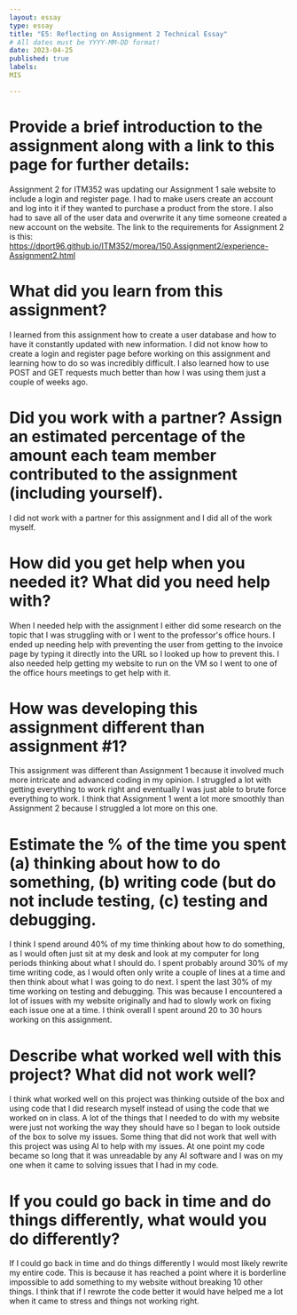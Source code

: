 ```yaml
---
layout: essay
type: essay
title: "E5: Reflecting on Assignment 2 Technical Essay"
# All dates must be YYYY-MM-DD format!
date: 2023-04-25
published: true
labels: 
MIS 

---
```


# Provide a brief introduction to the assignment along with a link to this page for further details:

Assignment 2 for ITM352 was updating our Assignment 1 sale website to include a login and register page.  I had to make users create an account and log into it if they wanted to purchase a product from the store.  I also had to save all of the user data and overwrite it any time someone created a new account on the website.  The link to the requirements for Assignment 2 is this: https://dport96.github.io/ITM352/morea/150.Assignment2/experience-Assignment2.html

# What did you learn from this assignment?

I learned from this assignment how to create a user database and how to have it constantly updated with new information.  I did not know how to create a login and register page before working on this assignment and learning how to do so was incredibly difficult.  I also learned how to use POST and GET requests much better than how I was using them just a couple of weeks ago.

# Did you work with a partner? Assign an estimated percentage of the amount each team member contributed to the assignment (including yourself).

I did not work with a partner for this assignment and I did all of the work myself.

# How did you get help when you needed it? What did you need help with?

When I needed help with the assignment I either did some research on the topic that I was struggling with or I went to the professor's office hours.  I ended up needing help with preventing the user from getting to the invoice page by typing it directly into the URL so I looked up how to prevent this.  I also needed help getting my website to run on the VM so I went to one of the office hours meetings to get help with it.

# How was developing this assignment different than assignment #1?

This assignment was different than Assignment 1 because it involved much more intricate and advanced coding in my opinion.  I struggled a lot with getting everything to work right and eventually I was just able to brute force everything to work.  I think that Assignment 1 went a lot more smoothly than Assignment 2 because I struggled a lot more on this one.

# Estimate the % of the time you spent (a) thinking about how to do something, (b) writing code (but do not include testing, (c) testing and debugging.

I think I spend around 40% of my time thinking about how to do something, as I would often just sit at my desk and look at my computer for long periods thinking about what I should do.  I spent probably around 30% of my time writing code, as I would often only write a couple of lines at a time and then think about what I was going to do next.  I spent the last 30% of my time working on testing and debugging.  This was because I encountered a lot of issues with my website originally and had to slowly work on fixing each issue one at a time.  I think overall I spent around 20 to 30 hours working on this assignment.

# Describe what worked well with this project? What did not work well?

I think what worked well on this project was thinking outside of the box and using code that I did research myself instead of using the code that we worked on in class.  A lot of the things that I needed to do with my website were just not working the way they should have so I began to look outside of the box to solve my issues.  Some thing that did not work that well with this project was using AI to help with my issues.  At one point my code became so long that it was unreadable by any AI software and I was on my one when it came to solving issues that I had in my code.

# If you could go back in time and do things differently, what would you do differently?

If I could go back in time and do things differently I would most likely rewrite my entire code.  This is because it has reached a point where it is borderline impossible to add something to my website without breaking 10 other things.  I think that if I rewrote the code better it would have helped me a lot when it came to stress and things not working right.
